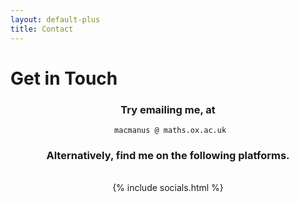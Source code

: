 ```yaml
---
layout: default-plus
title: Contact
---
```


# Get in Touch


<div style="text-align: center;">
<h3>Try emailing me, at</h3>

<code class="tag" id="email-tag"> macmanus @ maths.ox.ac.uk </code>

<h3>Alternatively, find me on the following platforms.</h3>
<br>
{% include socials.html %}
</div>

